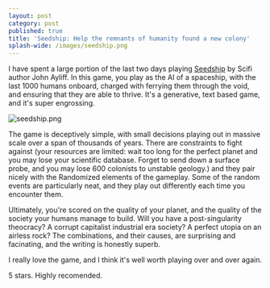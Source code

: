 ```yaml
---
layout: post
category: post
published: true
title: 'Seedship: Help the remnants of humanity found a new colony'
splash-wide: /images/seedship.png
---
```

I have spent a large portion of the last two days playing [Seedship](http://philome.la/johnayliff/seedship/play) by Scifi author John Ayliff. In this game, you play as the AI of a spaceship, with the last 1000 humans onboard, charged with ferrying them through the void, and ensuring that they are able to thrive. It's a generative, text based game, and it's super engrossing. 

![seedship.png]({{site.baseurl}}/images/seedship.png)

The game is deceptively simple, with small decisions playing out in massive scale over a span of thousands of years. There are constraints to fight against (your resources are limited: wait too long for the perfect planet and you may lose your scientific database. Forget to send down a surface probe, and you may lose 600 colonists to unstable geology.) and they pair nicely with the Randomized elements of the gameplay. Some of the random events are particularly neat, and they play out differently each time you encounter them. 

Ultimately, you're scored on the quality of your planet, and the quality of the society your humans manage to build. Will you have a post-singularity theocracy? A corrupt capitalist industrial era society? A perfect utopia on an airless rock? The combinations, and their causes, are surprising and facinating, and the writing is honestly superb. 

I really love the game, and I think it's well worth playing over and over again.

5 stars. Highly recomended. 
